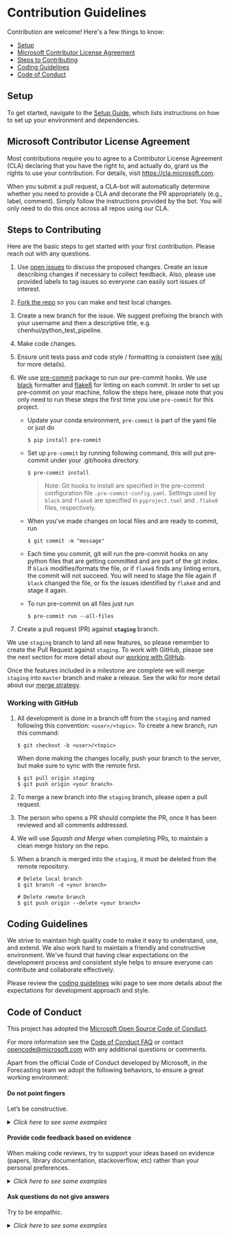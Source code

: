 # Contribution Guidelines

Contribution are welcome! Here's a few things to know:

* [Setup](./SETUP.md)
* [Microsoft Contributor License Agreement](#microsoft-contributor-license-agreement)
* [Steps to Contributing](#steps-to-contributing)
* [Coding Guidelines](#forecasting-team-contribution-guidelines)
* [Code of Conduct](#code-of-conduct)


## Setup
To get started, navigate to the [Setup Guide](./SETUP.md), which lists instructions on how to set up your environment and dependencies.

## Microsoft Contributor License Agreement

Most contributions require you to agree to a Contributor License Agreement (CLA) declaring that you have the right to, and actually do, grant us the rights to use your contribution. For details, visit https://cla.microsoft.com.

When you submit a pull request, a CLA-bot will automatically determine whether you need to provide a CLA and decorate the PR appropriately (e.g., label, comment). Simply follow the instructions provided by the bot. You will only need to do this once across all repos using our CLA.


## Steps to Contributing

Here are the basic steps to get started with your first contribution. Please reach out with any questions.
1. Use [open issues](https://github.com/Microsoft/Forecasting/issues) to discuss the proposed changes. Create an issue describing changes if necessary to collect feedback. Also, please use provided labels to tag issues so everyone can easily sort issues of interest.
2. [Fork the repo](https://help.github.com/articles/fork-a-repo/) so you can make and test local changes.
3. Create a new branch for the issue. We suggest prefixing the branch with your username and then a descriptive title, e.g. chenhui/python_test_pipeline.
5. Make code changes.
6. Ensure unit tests pass and code style / formatting is consistent (see [wiki](https://github.com/Microsoft/Recommenders/wiki/Coding-Guidelines#python-and-docstrings-style) for more details).
7. We use [pre-commit](https://pre-commit.com/) package to run our pre-commit hooks. We use [black](https://github.com/ambv/black) formatter and [flake8](https://pypi.org/project/flake8/) for linting on each commit. In order to set up pre-commit on your machine, follow the steps here, please note that you only need to run these steps the first time you use `pre-commit` for this project.
   
    * Update your conda environment, `pre-commit` is part of the yaml file or just do
        ```
        $ pip install pre-commit
        ```    
    * Set up `pre-commit` by running following command, this will put pre-commit under your .git/hooks directory. 
        ```
        $ pre-commit install
        ```
        > Note: Git hooks to install are specified in the pre-commit configuration file `.pre-commit-config.yaml`. Settings used by `black` and `flake8` are specified in `pyproject.toml` and `.flake8` files, respectively.
    * When you've made changes on local files and are ready to commit, run
        ```
        $ git commit -m "message" 
        ```
    * Each time you commit, git will run the pre-commit hooks on any python files that are getting committed and are part of the git index. If `black` modifies/formats the file, or if `flake8` finds any linting errors, the commit will not succeed. You will need to stage the file again if `black` changed the file, or fix the issues identified by `flake8` and and stage it again.

    * To run pre-commit on all files just run
        ```
        $ pre-commit run --all-files
        ```
    
    
8. Create a pull request (PR) against __`staging`__ branch.


We use `staging` branch to land all new features, so please remember to create the Pull Request against `staging`. To work with GitHub, please see the next section for more detail about our [working with GitHub](#working-with-github).

Once the features included in a milestone are complete we will merge `staging` into `master` branch and make a release. See the wiki for more detail about our [merge strategy](https://github.com/Microsoft/Forecasting/wiki/Strategy-to-merge-the-code-to-master-branch).

### Working with GitHub

1. All development is done in a branch off from the `staging` and named following this convention: `<user>/<topic>`.
To create a new branch, run this command:
    ```shell
    $ git checkout -b <user>/<topic>
    ```

    When done making the changes locally, push your branch to the server, but make sure to sync with the remote first. 

    ```
    $ git pull origin staging
    $ git push origin <your branch>
    ```

2. To merge a new branch into the `staging` branch, please open a pull request. 

3. The person who opens a PR should complete the PR, once it has been reviewed and all comments addressed.

4. We will use *Squash and Merge* when completing PRs, to maintain a clean merge history on the repo.

5. When a branch is merged into the `staging`, it must be deleted from the remote repository.

    ```shell
    # Delete local branch
    $ git branch -d <your branch>

    # Delete remote branch
    $ git push origin --delete <your branch>
    ```


## Coding Guidelines

We strive to maintain high quality code to make it easy to understand, use, and extend. We also work hard to maintain a friendly and constructive environment. We've found that having clear expectations on the development process and consistent style helps to ensure everyone can contribute and collaborate effectively.

Please review the [coding guidelines](https://github.com/Microsoft/Recommenders/wiki/Coding-Guidelines) wiki page to see more details about the expectations for development approach and style.


## Code of Conduct

This project has adopted the [Microsoft Open Source Code of Conduct](https://opensource.microsoft.com/codeofconduct/).

For more information see the [Code of Conduct FAQ](https://opensource.microsoft.com/codeofconduct/faq/) or contact [opencode@microsoft.com](mailto:opencode@microsoft.com) with any additional questions or comments.

Apart from the official Code of Conduct developed by Microsoft, in the Forecasting team we adopt the following behaviors, to ensure a great working environment:

#### Do not point fingers
Let’s be constructive.

<details>
<summary><em>Click here to see some examples</em></summary>

"This method is missing docstrings" instead of "YOU forgot to put docstrings".

</details>

#### Provide code feedback based on evidence 

When making code reviews, try to support your ideas based on evidence (papers, library documentation, stackoverflow, etc) rather than your personal preferences. 

<details>
<summary><em>Click here to see some examples</em></summary>

"When reviewing this code, I saw that the Python implementation the metrics are based on classes, however, [scikit-learn](https://scikit-learn.org/stable/modules/classes.html#sklearn-metrics-metrics) and [tensorflow](https://www.tensorflow.org/api_docs/python/tf/metrics) use functions. We should follow the standard in the industry."

</details>


#### Ask questions do not give answers
Try to be empathic. 

<details>
<summary><em>Click here to see some examples</em></summary>

* Would it make more sense if ...?
* Have you considered this ... ?

</details>

